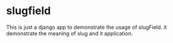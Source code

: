 # slugfield
This is just a django app to demonstrate the usage of slugField. it demonstrate the meaning of slug and it application.

